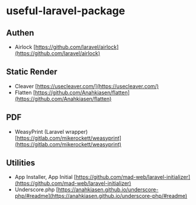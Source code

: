 # useful-laravel-package

## Authen
- Airlock [https://github.com/laravel/airlock](https://github.com/laravel/airlock)

## Static Render
- Cleaver [https://usecleaver.com/](https://usecleaver.com/)
- Flatten [https://github.com/Anahkiasen/flatten](https://github.com/Anahkiasen/flatten)

## PDF
- WeasyPrint (Laravel wrapper) [https://gitlab.com/mikerockett/weasyprint](https://gitlab.com/mikerockett/weasyprint)

## Utilities
- App Installer, App Initial [https://github.com/mad-web/laravel-initializer](https://github.com/mad-web/laravel-initializer)
- Underscore.php [https://anahkiasen.github.io/underscore-php/#readme](https://anahkiasen.github.io/underscore-php/#readme)
